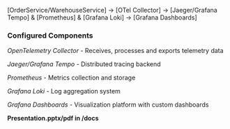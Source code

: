 [OrderService/WarehouseService] → [OTel Collector] → [Jaeger/Grafana Tempo] & [Prometheus] & [Grafana Loki] → [Grafana Dashboards]

### Configured Components
*OpenTelemetry Collector* - Receives, processes and exports telemetry data

*Jaeger/Grafana Tempo* - Distributed tracing backend

*Prometheus* - Metrics collection and storage

*Grafana Loki* - Log aggregation system

*Grafana Dashboards* - Visualization platform with custom dashboards


**Presentation.pptx/pdf in /docs**
